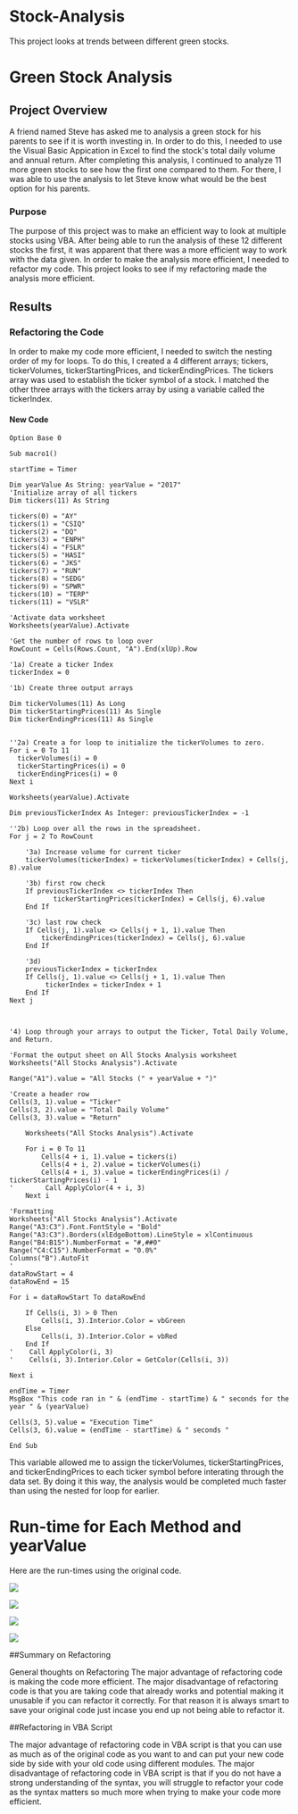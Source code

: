 # Stock-Analysis
This project looks at trends between different green stocks. 
# Green Stock Analysis

## Project Overview

A friend named Steve has asked me to analysis a green stock for his parents to see if it is worth 
investing in. In order to do this, I needed to use the Visual Basic Appication in Excel to find the 
stock's total daily volume and annual return. After completing this analysis, I continued to analyze 
11 more green stocks to see how the first one compared to them. For there, I was able to use the
analysis to let Steve know what would be the best option for his parents.

### Purpose

The purpose of this project was to make an efficient way to look at multiple stocks using VBA. After 
being able to run the analysis of these 12 different stocks the first, it was apparent that there was 
a more efficient way to work with the data given. In order to make the analysis more efficient, I needed 
to refactor my code. This project looks to see if my refactoring made the analysis more efficient.

## Results

### Refactoring the Code

In order to make my code more efficient, I needed to switch the nesting order of my for loops. To do this,
I created a 4 different arrays; tickers, tickerVolumes, tickerStartingPrices, and tickerEndingPrices. 
The tickers array was used to establish the ticker symbol of a stock. I matched the other three arrays 
with the tickers array by using a variable called the tickerIndex. 

#### New Code
```
Option Base 0

Sub macro1()

startTime = Timer

Dim yearValue As String: yearValue = "2017"
'Initialize array of all tickers
Dim tickers(11) As String

tickers(0) = "AY"
tickers(1) = "CSIQ"
tickers(2) = "DQ"
tickers(3) = "ENPH"
tickers(4) = "FSLR"
tickers(5) = "HASI"
tickers(6) = "JKS"
tickers(7) = "RUN"
tickers(8) = "SEDG"
tickers(9) = "SPWR"
tickers(10) = "TERP"
tickers(11) = "VSLR"

'Activate data worksheet
Worksheets(yearValue).Activate

'Get the number of rows to loop over
RowCount = Cells(Rows.Count, "A").End(xlUp).Row

'1a) Create a ticker Index
tickerIndex = 0

'1b) Create three output arrays

Dim tickerVolumes(11) As Long
Dim tickerStartingPrices(11) As Single
Dim tickerEndingPrices(11) As Single


''2a) Create a for loop to initialize the tickerVolumes to zero.
For i = 0 To 11
  tickerVolumes(i) = 0
  tickerStartingPrices(i) = 0
  tickerEndingPrices(i) = 0
Next i

Worksheets(yearValue).Activate

Dim previousTickerIndex As Integer: previousTickerIndex = -1

''2b) Loop over all the rows in the spreadsheet.
For j = 2 To RowCount

    '3a) Increase volume for current ticker
    tickerVolumes(tickerIndex) = tickerVolumes(tickerIndex) + Cells(j, 8).value
    
    '3b) first row check
    If previousTickerIndex <> tickerIndex Then
           tickerStartingPrices(tickerIndex) = Cells(j, 6).value
    End If

    '3c) last row check
    If Cells(j, 1).value <> Cells(j + 1, 1).value Then
        tickerEndingPrices(tickerIndex) = Cells(j, 6).value
    End If

    '3d)
    previousTickerIndex = tickerIndex
    If Cells(j, 1).value <> Cells(j + 1, 1).value Then
         tickerIndex = tickerIndex + 1
    End If
Next j



'4) Loop through your arrays to output the Ticker, Total Daily Volume, and Return.

'Format the output sheet on All Stocks Analysis worksheet
Worksheets("All Stocks Analysis").Activate

Range("A1").value = "All Stocks (" + yearValue + ")"

'Create a header row
Cells(3, 1).value = "Ticker"
Cells(3, 2).value = "Total Daily Volume"
Cells(3, 3).value = "Return"

    Worksheets("All Stocks Analysis").Activate
    
    For i = 0 To 11
        Cells(4 + i, 1).value = tickers(i)
        Cells(4 + i, 2).value = tickerVolumes(i)
        Cells(4 + i, 3).value = tickerEndingPrices(i) / tickerStartingPrices(i) - 1
'        Call ApplyColor(4 + i, 3)
    Next i
    
'Formatting
Worksheets("All Stocks Analysis").Activate
Range("A3:C3").Font.FontStyle = "Bold"
Range("A3:C3").Borders(xlEdgeBottom).LineStyle = xlContinuous
Range("B4:B15").NumberFormat = "#,##0"
Range("C4:C15").NumberFormat = "0.0%"
Columns("B").AutoFit
'
dataRowStart = 4
dataRowEnd = 15
'
For i = dataRowStart To dataRowEnd

    If Cells(i, 3) > 0 Then
        Cells(i, 3).Interior.Color = vbGreen
    Else
        Cells(i, 3).Interior.Color = vbRed
    End If
'    Call ApplyColor(i, 3)
'    Cells(i, 3).Interior.Color = GetColor(Cells(i, 3))

Next i

endTime = Timer
MsgBox "This code ran in " & (endTime - startTime) & " seconds for the year " & (yearValue)

Cells(3, 5).value = "Execution Time"
Cells(3, 6).value = (endTime - startTime) & " seconds "

End Sub

```


This variable allowed me to assign the tickerVolumes, tickerStartingPrices, and tickerEndingPrices to 
each ticker symbol before interating through the data set. By doing it this way, the analysis would be 
completed much faster than using the nested for loop for earlier.

###


# Run-time for Each Method and yearValue
Here are the run-times using the original code.

![](resources/runtime_for2017.png)

![](resources/runtime_for2018.png)

![](resources/VBA_challenge2017.png)

![](resources/VBA_challenge2018.png)

##Summary on Refactoring

General thoughts on Refactoring
The major advantage of refactoring code is making the code more efficient. The major disadvantage of refactoring code is that you are taking code that already works and potential making it unusable if you can refactor it correctly. For that reason it is always smart to save your original code just incase you end up not being able to refactor it.

##Refactoring in VBA Script

The major advantage of refactoring code in VBA script is that you can use as much as of the original code as you want to and can put your new code side by side with your old code using different modules. The major disadvantage of refactoring code in VBA script is that if you do not have a strong understanding of the syntax, you will struggle to refactor your code as the syntax matters so much more when trying to make your code more efficient.


